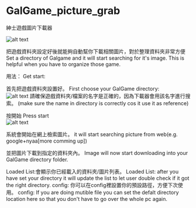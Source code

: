 # GalGame_picture_grab
紳士遊戲圖片下載器

![alt text](https://imgur.com/hehojuz.jpg)

把遊戲資料夾設定好後就能夠自動幫你下載相關圖片，對於整理資料夾非常方便
Set a directory of Galgame and it will start searching for it's image. This is helpful when you have to organize those game.

用法：
Get start:  

首先把遊戲資料夾設置好。
First choose your GalGame directory:  
![alt text](https://imgur.com/byeQGPG.jpg)
請確保遊戲資料夾/檔案的名字是正確的，因為下載器會用該名字進行搜索。
(make sure the name in directory is correctly cos it use it as reference)

按開始
Press start  
![alt text](https://imgur.com/tSI1saz.jpg)

系統會開始在網上檢索圖片。
it will start searching picture from web(e.g. google+nyaa[more comming up])

並把圖片下載到指定的資料夾內。
Image will now start downloading into your GalGame directory folder.

Loaded List:會顯示你已經載入的資料夾/圖片列表。
Loaded List: after you have set your directory it will update the list to let user double check if it got the right directory.
config: 你可以在config裡設置你的預設路徑，方便下次使用。
config: If you are doing mutible file you can set the defalt directory location here so that you don't have to go over the whole pc again.

